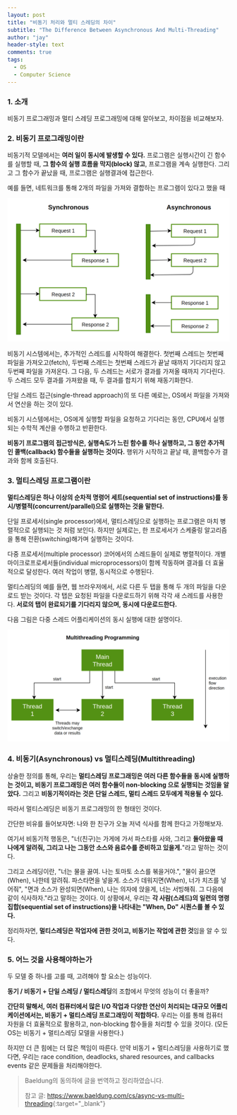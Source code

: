 ```yaml
---
layout: post
title: "비동기 처리와 멀티 스레딩의 차이"
subtitle: "The Difference Between Asynchronous And Multi-Threading"
author: "jay"
header-style: text
comments: true
tags:
  - OS
  - Computer Science
---
```


### 1. 소개

비동기 프로그래밍과 멀티 스레딩 프로그래밍에 대해 알아보고, 차이점을 비교해보자.

### 2. 비동기 프로그래밍이란

비동기적 모델에서는 **여러 일이 동시에 발생할 수 있다.** 프로그램은 실행시간이 긴 함수를 실행할 때, **그 함수의 실행 흐름을 막지(block) 않고**, 프로그램을 계속 실행한다. 그리고 그 함수가 끝났을 때, 프로그램은 실행결과에 접근한다. 

예를 들면, 네트워크를 통해 2개의 파일을 가져와 결합하는 프로그램이 있다고 했을 때

![sync-1024x658](\img\in-post\sync-1024x658.png)

비동기 시스템에서는, 추가적인 스레드를 시작하여 해결한다. 첫번째 스레드는 첫번째 파일을 가져오고(fetch), 두번째 스레드는 첫번째 스레드가 끝날 때까지 기다리지 않고 두번째 파일을 가져온다. 그 다음, 두 스레드는 서로가 결과를 가져올 때까지 기다린다. 두 스레드 모두 결과를 가져왔을 때, 두 결과를 합치기 위해 재동기화한다.

단일 스레드 접근(single-thread approach)의 또 다른 예로는, OS에서 파일을 가져와서 연산을 하는 것이 있다. 

비동기 시스템에서는, OS에게 실행할 파일을 요청하고 기다리는 동안, CPU에서 실행되는 수학적 계산을 수행하고 반환한다.

**비동기 프로그램의 접근방식은, 실행속도가 느린 함수를 하나 실행하고, 그 동안 추가적인 콜백(callback) 함수들을 실행하는 것이다.** 행위가 시작하고 끝날 때, 콜백함수가 결과와 함께 호출된다.

### 3. 멀티스레딩 프로그램이란

**멀티스레딩은 하나 이상의 순차적 명령어 세트(sequential set of instructions)를 동시/병렬적(concurrent/parallel)으로 실행하는 것을 말한다.**

단일 프로세서(single processor)에서, 멀티스레딩으로 실행하는 프로그램은 마치 병렬적으로 실행되는 것 처럼 보인다. 하지만 실제로는, 한 프로세서가 스케줄링 알고리즘을 통해 전환(switching)해가며 실행하는 것이다. 

다중 프로세서(multiple processor) 코어에서의 스레드들이 실제로 병렬적이다. 개별 마이크로프로세서들(individual microprocessors)이 함께 작동하며 결과를 더 효율적으로 달성한다. 여러 작업이 병렬, 동시적으로 수행된다.

멀티스레딩의 예를 들면, 웹 브라우저에서, 서로 다른 두 탭을 통해 두 개의 파일을 다운로드 받는 것이다. 각 탭은 요청된 파일을 다운로드하기 위해 각각 새 스레드를 사용한다. **서로의 탭이 완료되기를 기다리지 않으며, 동시에 다운로드한다.**

다음 그림은 다중 스레드 어플리케이션의 동시 실행에 대한 설명이다.

![multithreading-1024x514](\img\in-post\multithreading-1024x514.png)

### 4. 비동기(Asynchronous) vs 멀티스레딩(Multithreading)

상술한 정의를 통해, 우리는 **멀티스레딩 프로그래밍은 여러 다른 함수들을 동시에 실행하는 것이고, 비동기 프로그래밍은 여러 함수들이 non-blocking 으로 실행되는 것임을 알았다.** 그리고 **비동기적이라는 것은 단일 스레드, 멀티 스레드 모두에게 적용될 수 있다.**

따라서 멀티스레딩은 비동기 프로그래밍의 한 형태인 것이다.

간단한 비유를 들어보자면: 나와 한 친구가 오늘 저녁 식사를 함께 한다고 가정해보자.

여기서 비동기적 행동은, "너(친구)는 가게에 가서 파스타를 사와, 그리고 **돌아왔을 때 나에게 알려줘, 그리고 나는 그동안 소스와 음료수를 준비하고 있을게.**"라고 말하는 것이다.

그리고 스레딩이란, "너는 물을 끓여. 나는 토마토 소스를 볶을거야.", "물이 끓으면(When), 나한테 알려줘. 파스타면을 넣을게. 소스가 데워지면(When), 너가 치즈를 넣어줘", "면과 소스가 완성되면(When), 나는 의자에 앉을게, 너는 서빙해줘. 그 다음에 같이 식사하자."라고 말하는 것이다. 이 상황에서, 우리는 **각 사람(스레드)의 일련의 명령 집합(sequential set of instructions)을 나타내는 "When, Do" 시퀀스를 볼 수 있다.**

정리하자면, **멀티스레딩은 작업자에 관한 것이고, 비동기는 작업에 관한 것**임을 알 수 있다. 

### 5. 어느 것을 사용해야하는가

두 모델 중 하나를 고를 때, 고려해야 할 요소는 성능이다.

**동기 / 비동기 + 단일 스레딩 / 멀티스레딩**의 조합에서 무엇의 성능이 더 좋을까?

**간단히 말해서, 여러 컴퓨터에서 많은 I/O 작업과 다양한 연산이 처리되는 대규모 어플리케이션에서는, 비동기 + 멀티스레딩 프로그래밍이 적합하다.** 우리는 이를 통해 컴퓨터 자원을 더 효율적으로 활용하고, non-blocking 함수들을 처리할 수 있을 것이다. (모든 OS는 비동기 + 멀티스레딩 모델을 사용한다.)

하지만 더 큰 힘에는 더 많은 책임이 따른다. 만약 비동기 + 멀티스레딩을 사용하기로 했다면, 우리는 race condition, deadlocks, shared resources, and callbacks events 같은 문제들을 처리해야한다.



> Baeldung의 동의하에 글을 번역하고 정리하였습니다.
>
> 참고 글: <https://www.baeldung.com/cs/async-vs-multi-threading>{:target="_blank"}